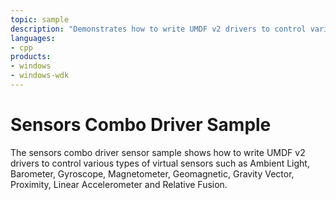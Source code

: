 ```yaml
---
topic: sample
description: "Demonstrates how to write UMDF v2 drivers to control various types of virtual sensors."
languages:
- cpp
products:
- windows
- windows-wdk
---
```


<!---
    name: Sensors Combo Driver Sample
    platform: UMDF2
    language: cpp
    category: Sensors
    description: Demonstrates how to write UMDF v2 drivers to control various types of virtual sensors.
    samplefwlink: http://go.microsoft.com/fwlink/p/?LinkId=856915
--->

# Sensors Combo Driver Sample

The sensors combo driver sensor sample shows how to write UMDF v2 drivers to control various types of virtual sensors such as Ambient Light, Barometer, Gyroscope, Magnetometer, Geomagnetic, Gravity Vector, Proximity, Linear Accelerometer and Relative Fusion.